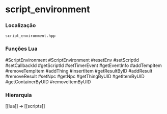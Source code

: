 # script_environment

### Localização
`script_environment.hpp`

### Funções Lua
#ScriptEnvironment
#ScriptEnvironment
#resetEnv
#setScriptId
#setCallbackId
#getScriptId
#setTimerEvent
#getEventInfo
#addTempItem
#removeTempItem
#addThing
#insertItem
#getResultByID
#addResult
#removeResult
#setNpc
#getNpc
#getThingByUID
#getItemByUID
#getContainerByUID
#removeItemByUID

### Hierarquia
[[lua]] ➔ [[scripts]]
